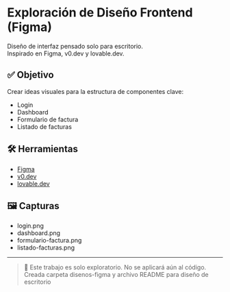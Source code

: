 # Exploración de Diseño Frontend (Figma)

Diseño de interfaz pensado solo para escritorio.  
Inspirado en Figma, v0.dev y lovable.dev.

## ✅ Objetivo

Crear ideas visuales para la estructura de componentes clave:

- Login
- Dashboard
- Formulario de factura
- Listado de facturas

## 🛠 Herramientas

- [Figma](https://figma.com)
- [v0.dev](https://v0.dev)
- [lovable.dev](https://lovable.dev)


## 🖼️ Capturas 

- login.png
- dashboard.png
- formulario-factura.png
- listado-facturas.png

---

> 🔎 Este trabajo es solo exploratorio. No se aplicará aún al código.
Creada carpeta disenos-figma y archivo README para diseño de escritorio
